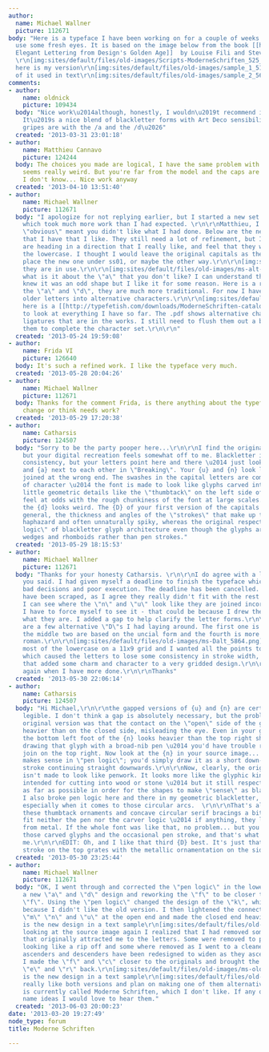 ```yaml
---
author:
  name: Michael Wallner
  picture: 112671
body: "Here is a typeface I have been working on for a couple of weeks and could really
  use some fresh eyes. It is based on the image below from the book [[http://observatory.designobserver.com/entry.html?entry=26848|Scripts:
  Elegant Lettering from Design's Golden Age]]  by Louise Fili and Steven Heller.
  \r\n[img:sites/default/files/old-images/Scripts-ModerneSchriften_525_4634.jpg]\r\nNow
  here is my version\r\n[img:sites/default/files/old-images/sample_1_5178.png]\r\nSample
  of it used in text\r\n[img:sites/default/files/old-images/sample_2_5652.png]\r\nThanks"
comments:
- author:
    name: oldnick
    picture: 109434
  body: "Nice work\u2014although, honestly, I wouldn\u2019t recommend it for text.
    It\u2019s a nice blend of blackletter forms with Art Deco sensibilities. My only
    gripes are with the /a and the /d\u2026"
  created: '2013-03-31 23:01:18'
- author:
    name: Matthieu Cannavo
    picture: 124244
  body: The choices you made are logical, I have the same problem with the d which
    seems really weird. But you're far from the model and the caps are too "obvious"
    I don't know... Nice work anyway
  created: '2013-04-10 13:51:40'
- author:
    name: Michael Wallner
    picture: 112671
  body: "I apologize for not replying earlier, but I started a new set of capitals
    which took much more work than I had expected. \r\n\r\nMatthieu, I assume that
    \"obvious\" meant you didn't like what I had done. Below are the new capitals
    that I have that I like. They still need a lot of refinement, but I think they
    are heading in a direction that I really like, and feel that they work well with
    the lowercase. I thought I would leave the original capitals as the default and
    place the new one under ss01, or maybe the other way.\r\n\r\n[img:sites/default/files/old-images/ms-alt-caps_5626.png]\r\n\r\nHere
    they are in use.\r\n\r\n[img:sites/default/files/old-images/ms-alt-caps-sample_4219.png]\r\n\r\nNick,
    what is it about the \"a\" that you don't like? I can understand the \"d\", I
    knew it was an odd shape but I like it for some reason. Here is a redesign of
    the \"a\" and \"d\", they are much more traditional. For now I have moved the
    older letters into alternative characters.\r\n\r\n[img:sites/default/files/old-images/ms-alt-a-and-d_3891.png]\r\n\r\nFinally
    here is a [[http://typefetish.com/downloads/ModerneSchriften-catalog.pdf|.pdf]]
    to look at everything I have so far. The .pdf shows alternative characters and
    ligatures that are in the works. I still need to flush them out a bit and expand
    them to complete the character set.\r\n\r\n"
  created: '2013-05-24 19:59:08'
- author:
    name: Frida VI
    picture: 126640
  body: It's such a refined work. I like the typeface very much.
  created: '2013-05-28 20:04:26'
- author:
    name: Michael Wallner
    picture: 112671
  body: Thanks for the comment Frida, is there anything about the typeface you would
    change or think needs work?
  created: '2013-05-29 17:20:38'
- author:
    name: Catharsis
    picture: 124507
  body: "Sorry to be the party pooper here...\r\n\r\nI find the original quite charming,
    but your digital recreation feels somewhat off to me. Blackletter is all about
    consistency, but your letters point here and there \u2014 just look at your {e}
    and {a} next to each other in \"Breaking\". Your {u} and {n} look like they're
    joined at the wrong end. The swashes in the capital letters are completely out
    of character \u2014 the font is made to look like glyphs carved into wood. The
    little geometric details like the \"thumbtack\" on the left side of the capitals
    feel at odds with the rough chunkiness of the font at large scales. The top of
    the {d} looks weird. The {D} of your first version of the capitals was illegible.\r\n\r\nIn
    general, the thickness and angles of the \"strokes\" that make up the glyphs look
    haphazard and often unnaturally spiky, whereas the original respects the \"pen
    logic\" of blackletter glyph architecture even though the glyphs are build from
    wedges and rhomboids rather than pen strokes."
  created: '2013-05-29 18:15:53'
- author:
    name: Michael Wallner
    picture: 112671
  body: "Thanks for your honesty Catharsis. \r\n\r\nI do agree with a lot of what
    you said. I had given myself a deadline to finish the typeface which let to some
    bad decisions and poor execution. The deadline has been cancelled. The swashes
    have been scraped, as I agree they really didn't fit with the rest of the letters.
    I can see where the \"n\" and \"u\" look like they are joined incorrectly, but
    I have to force myself to see it - that could be because I drew them and know
    what they are. I added a gap to help clarify the letter forms.\r\n\r\n[img:sites/default/files/old-images/ms-nualt_5666.png]\r\n\r\nHere
    are a few alternative \"D\"s I had laying around. The first one is the original,
    the middle two are based on the uncial form and the fourth is more of a standard
    roman.\r\n\r\n[img:sites/default/files/old-images/ms-Dalt_5864.png]\r\n\r\nI drew
    most of the lowercase on a 11x9 grid and I wanted all the points to end at intersections
    which caused the letters to lose some consistency in stroke width, but I thought
    that added some charm and character to a very gridded design.\r\n\r\nI'll post
    again when I have more done.\r\n\r\nThanks"
  created: '2013-05-30 22:06:14'
- author:
    name: Catharsis
    picture: 124507
  body: "Hi Michael,\r\n\r\nthe gapped versions of {u} and {n} are certainly more
    legible. I don't think a gap is absolutely necessary, but the problem with your
    original version was that the contact on the \"open\" side of the glyphs looked
    heavier than on the closed side, misleading the eye. Even in your gapped versions,
    the bottom left foot of the {n} looks heavier than the top right shoulder. Imagine
    drawing that glyph with a broad-nib pen \u2014 you'd have trouble recreating that
    join on the top right. Now look at the {n} in your source image... that join actually
    makes sense in \"pen logic\"; you'd simply draw it as a short down-right diagonal
    stroke continuing straight downwards.\r\n\r\nNow, clearly, the original lettering
    isn't made to look like penwork. It looks more like the glyphic kind of letters
    intended for cutting into wood or stone \u2014 but it still respects pen logic
    as far as possible in order for the shapes to make \"sense\" as blackletters.
    I also broke pen logic here and there in my geometric blackletter, <a href=\"http://www.myfonts.com/fonts/catharsis-fonts/gryffensee/\">Gryffensee</a>,
    especially when it comes to those circular arcs.  \r\n\r\nThat's also why I found
    these thumbtack ornaments and concave circular serif bracings a bit jarring. They
    fit neither the pen nor the carver logic \u2014 if anything, they look wrought
    from metal. If the whole font was like that, no problem... but you mix it with
    those carved glyphs and the occasional pen stroke, and that's what feels off to
    me.\r\n\r\nEDIT: Oh, and I like that third {D} best. It's just that the glyphic
    stroke on the top grates with the metallic ornamentation on the sides..."
  created: '2013-05-30 23:25:44'
- author:
    name: Michael Wallner
    picture: 112671
  body: "OK, I went through and corrected the \"pen logic\" in the lowercase. I added
    a new \"a\" and \"d\" design and reworking the \"f\" to be closer to the source
    \"f\". Using the \"pen logic\" changed the design of the \"k\", which is great
    because I didn't like the old version. I then lightened the connections of the
    \"m\" \"n\" and \"u\" at the open end and made the closed end heavier.\r\n[img:sites/default/files/old-images/ms-modern_4474.jpg]\r\n\r\nHere
    is the new design in a text sample\r\n[img:sites/default/files/old-images/ms-modern-sample_5866.jpg]\r\n\r\nWhile
    looking at the source image again I realized that I had removed some of the elements
    that originally attracted me to the letters. Some were removed to prevent it from
    looking like a rip off and some where removed as I went to a cleaner design. The
    ascenders and descenders have been redesigned to widen as they ascend or descend.
    I made the \"f\" and \"c\" closer to the originals and brought the bottom of the
    \"e\" and \"r\" back.\r\n[img:sites/default/files/old-images/ms-old-style_6662.jpg]\r\n\r\nHere
    is the new design in a text sample\r\n[img:sites/default/files/old-images/ms-old-style-sample_3750.jpg]\r\n\r\nI
    really like both versions and plan on making one of them alternatives.\r\n\r\nIt
    is currently called Moderne Schriften, which I don't like. If any one has any
    name ideas I would love to hear them."
  created: '2013-06-03 20:00:23'
date: '2013-03-20 19:27:49'
node_type: forum
title: Moderne Schriften

---
```

